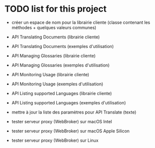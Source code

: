 # TODO list for this project

* créer un espace de nom pour la librairie cliente (classe contenant les méthodes + quelques valeurs communes)
* API Translating Documents (librairie cliente)
* API Translating Documents (exemples d'utilisation)
* API Managing Glossaries (librairie cliente)
* API Managing Glossaries (exemples d'utilisation)
* API Monitoring Usage (librairie cliente)
* API Monitoring Usage (exemples d'utilisation)
* API Listing supported Languages (librairie cliente)
* API Listing supported Languages (exemples d'utilisation)
* mettre à jour la liste des paramètres pour API Translate (texte)

* tester serveur proxy (WebBroker) sur macOS Intel
* tester serveur proxy (WebBroker) sur macOS Apple Silicon
* tester serveur proxy (WebBroker) sur Linux
